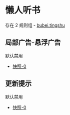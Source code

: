 # 懒人听书

存在 2 规则组 - [bubei.tingshu](/src/apps/bubei.tingshu.ts)

## 局部广告-悬浮广告

默认禁用

- [快照-0](https://i.gkd.li/import/13348489)

## 更新提示

默认禁用

- [快照-0](https://i.gkd.li/import/13545953)
